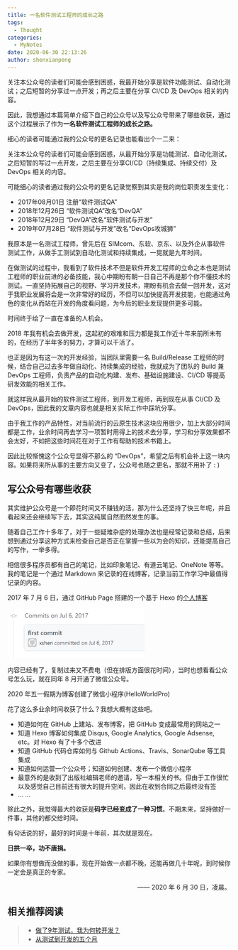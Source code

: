 ```yaml
---
title: 一名软件测试工程师的成长之路
tags:
  - Thought
categories:
  - MyNotes
date: 2020-06-30 22:13:26
author: shenxianpeng
---
```


关注本公众号的读者们可能会感到困惑，我最开始分享是软件功能测试、自动化测试；之后短暂的分享过一点开发；再之后主要在分享 CI/CD 及 DevOps 相关的内容。

因此，我想通过本篇简单介绍下自己的公众号以及写公众号带来了哪些收获，通过这个过程展示了作为**一名软件测试工程师的成长之路。**

细心的读者可能通过我的公众号的更名记录也能看出个一二来：

关注本公众号的读者们可能会感到困惑，从最开始分享是功能测试、自动化测试，之后短暂的写过一点开发，之后主要在分享CI/CD（持续集成、持续交付）及 DevOps 相关的内容。

可能细心的读者通过我的公众号的更名记录觉察到其实是我的岗位职责发生变化：

* 2017年08月01日 注册“软件测试QA”
* 2018年12月26日 “软件测试QA”改名“DevQA”
* 2018年12月29日 “DevQA”改名“软件测试与开发”
* 2019年07月28日 “软件测试与开发”改名“DevOps攻城狮”

我原本是一名测试工程师，曾先后在 SIMcom、东软、京东、以及外企从事软件测试工作，从做手工测试到自动化测试和持续集成，一晃就是九年时间。

在做测试的过程中，我看到了软件技术不但是软件开发工程师的立命之本也是测试工程师的职业前进的必备技能，我心中期盼有朝一日自己不再是那个你不懂技术的测试。一直坚持拓展自己的视野、学习开发技术，期盼有机会去做一回开发，这对于我职业发展将会是一次非常好的经历，不但可以加快提高开发技能，也能通过角色的变化从而站在开发的角度看问题，为今后的职业发现提供更多可能。

时间终于给了一直在准备的人机会。

<!-- more -->

2018 年我有机会去做开发，这起初的艰难和压力都是我工作近十年来前所未有的，在经历了半年多的努力，才算可以干活了。

也正是因为有这一次的开发经验，当团队里需要一名 Build/Release 工程师的时候，结合自己过去多年做自动化、持续集成的经验，我就成为了团队的 Build 兼 DevOps 工程师，负责产品的自动化构建、发布、基础设施建设、CI/CD 等提高研发效能的相关工作。

就这样我从最开始的软件测试工程师，到开发工程师，再到现在从事 CI/CD 及 DevOps，因此我的文章内容也就是相关实际工作中踩坑分享。

由于我工作的产品特性，对当前流行的云原生技术这块应用很少，加上大部分时间都是工作，业余时间再去学习一项暂时用得上的技术去分享，学习和分享效果都不会太好，不如把这些时间花在对于工作有帮助的技术书籍上。

因此比较惭愧这个公众号显得不那么的 “DevOps”，希望之后有机会补上这一块内容。如果将来所从事的主要方向又变了，公众号也随之更名，那就不用补了 : )

## 写公众号有哪些收获

其实维护公众号是一个即花时间又不赚钱的活，那为什么还坚持了快三年呢，并且看起来还会继续写下去，其实这纯属自然而然发生的事。

随着自己工作十多年了，对于一些疑难杂症的处理办法也是经常记录和总结，后来想到通过分享这种方式来检查自己是否正在掌握一些以为会的知识，还能提高自己的写作，一举多得。

相信很多程序员都有自己的笔记，比如印象笔记、有道云笔记、OneNote 等等。我的笔记是一个通过 Markdown 来记录的在线博客，记录当前工作学习中最值得记录的内容。

2017 年 7 月 6 日，通过 GitHub Page 搭建的一个基于 Hexo 的[个人博客](https://shenxianpeng.github.io)

![第一次提交](about-my-wechat-official-account/blog-first-commit.png)

内容已经有了，复制过来又不费电（但在排版方面很花时间），当时也想看看公众号怎么玩，就在同年 8 月开通了微信公众号。

2020 年五一假期为博客创建了微信小程序(HelloWorldPro)

花了这么多业余时间收获了什么？我想大概有这些吧。

* 知道如何在 GitHub 上建站、发布博客，把 GitHub 变成最常用的网站之一
* 知道 Hexo 博客如何集成 Disqus, Google Analytics, Google Adsense, etc。对 Hexo 有了十多个改进
* 知道 GitHub 代码仓库如何与 Github Actions、Travis、SonarQube 等工具集成
* 知道如何运营一个公众号；知道如何创建、发布一个微信小程序
* 最意外的是收到了出版社编辑老师的邀请，写一本相关的书。但由于工作很忙以及感觉自己目前还有很大的提升空间，因此在收到合同之后最终没有签
* ... ...

除此之外，我觉得最大的收获是**码字已经变成了一种习惯**。不期未来，坚持做好一件事，其他的都交给时间。

有句话说的好，最好的时间是十年前，其次就是现在。

**日拱一卒，功不唐捐。**

如果你有想做而没做的事，现在开始做一点都不晚，还能再做几十年呢，到时候你一定会是真正的专家。

<p align="right">—— 2020 年 6 月 30 日，凌晨。</p>

## 相关推荐阅读

> * [做了9年测试，我为何转开发？](https://shenxianpeng.github.io/2018/07/why-I-move-to-development/)
> * [从测试到开发的五个月](https://shenxianpeng.github.io/2018/12/from-qa-to-dev/)



